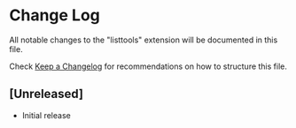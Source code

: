 # Change Log

All notable changes to the "listtools" extension will be documented in this file.

Check [Keep a Changelog](http://keepachangelog.com/) for recommendations on how to structure this file.

## [Unreleased]

- Initial release